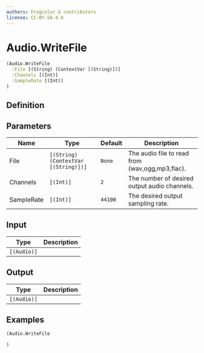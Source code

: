 ```yaml
---
authors: Fragcolor & contributors
license: CC-BY-SA-4.0
---
```



# Audio.WriteFile

```clojure
(Audio.WriteFile
  :File [(String) (ContextVar [(String)])]
  :Channels [(Int)]
  :SampleRate [(Int)]
)
```


## Definition




## Parameters

| Name | Type | Default | Description |
|------|------|---------|-------------|
| File | `[(String) (ContextVar [(String)])]` | `None` | The audio file to read from (wav,ogg,mp3,flac). |
| Channels | `[(Int)]` | `2` | The number of desired output audio channels. |
| SampleRate | `[(Int)]` | `44100` | The desired output sampling rate. |


## Input

| Type | Description |
|------|-------------|
| `[(Audio)]` |  |


## Output

| Type | Description |
|------|-------------|
| `[(Audio)]` |  |


## Examples

```clojure
(Audio.WriteFile

)
```
